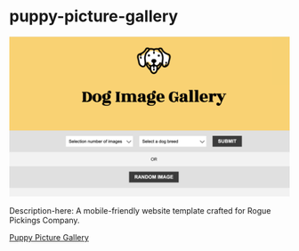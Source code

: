 # puppy-picture-gallery

 ![alt-text-here](img/puppy-gallery.png)


Description-here: A mobile-friendly website template crafted for Rogue Pickings Company.

<a href="https://replit.com/@gitleelee/puppypicturegallery">Puppy Picture Gallery</a>  
